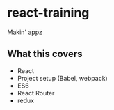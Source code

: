 # react-training
Makin' appz

## What this covers

* React
* Project setup (Babel, webpack)
* ES6
* React Router
* redux
